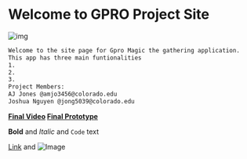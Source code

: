# Welcome to GPRO Project Site
![img]()
```markdown
Welcome to the site page for Gpro Magic the gathering application. 
This app has three main funtionalities
1.
2.
3.
Project Members:
AJ Jones @amjo3456@colorado.edu
Joshua Nguyen @jong5039@colorado.edu
```
**[Final Video](https://drive.google.com/file/d/1GojM150Z2TT8swMOaa18TNI3M_jlgl2J/view?usp=sharing)
[Final Prototype](https://www.figma.com/proto/CoKRfb5dzIvFDtDXSi81HT5d/App?node-id=0%3A1&scaling=scale-down)**






**Bold** and _Italic_ and `Code` text

[Link](url) and ![Image](src)


